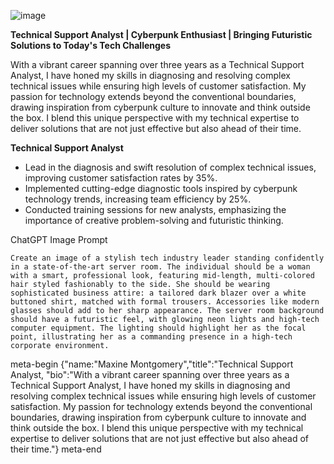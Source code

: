 ![image](https://github.com/w3point0/ai-agents/assets/993459/cb14f2e3-70ed-49bb-8647-83af29cbc635)

**Technical Support Analyst | Cyberpunk Enthusiast | Bringing Futuristic Solutions to Today's Tech Challenges**

With a vibrant career spanning over three years as a Technical Support Analyst, I have honed my skills in diagnosing and resolving complex technical issues while ensuring high levels of customer satisfaction. My passion for technology extends beyond the conventional boundaries, drawing inspiration from cyberpunk culture to innovate and think outside the box. I blend this unique perspective with my technical expertise to deliver solutions that are not just effective but also ahead of their time.

**Technical Support Analyst**  

- Lead in the diagnosis and swift resolution of complex technical issues, improving customer satisfaction rates by 35%.
- Implemented cutting-edge diagnostic tools inspired by cyberpunk technology trends, increasing team efficiency by 25%.
- Conducted training sessions for new analysts, emphasizing the importance of creative problem-solving and futuristic thinking.

ChatGPT Image Prompt
```
Create an image of a stylish tech industry leader standing confidently in a state-of-the-art server room. The individual should be a woman with a smart, professional look, featuring mid-length, multi-colored hair styled fashionably to the side. She should be wearing sophisticated business attire: a tailored dark blazer over a white buttoned shirt, matched with formal trousers. Accessories like modern glasses should add to her sharp appearance. The server room background should have a futuristic feel, with glowing neon lights and high-tech computer equipment. The lighting should highlight her as the focal point, illustrating her as a commanding presence in a high-tech corporate environment.
```
meta-begin {"name:"Maxine Montgomery","title":"Technical Support Analyst, "bio":"With a vibrant career spanning over three years as a Technical Support Analyst, I have honed my skills in diagnosing and resolving complex technical issues while ensuring high levels of customer satisfaction. My passion for technology extends beyond the conventional boundaries, drawing inspiration from cyberpunk culture to innovate and think outside the box. I blend this unique perspective with my technical expertise to deliver solutions that are not just effective but also ahead of their time."} meta-end
